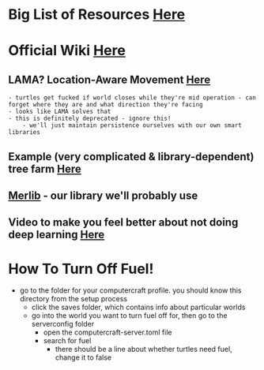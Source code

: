 
# Big List of Resources [Here](https://github.com/tomodachi94/awesome-computercraft)

# Official Wiki [Here](https://tweaked.cc/)


## LAMA? Location-Aware Movement [Here](https://github.com/dirthsj/LAMA/wiki)
    - turtles get fucked if world closes while they're mid operation - can forget where they are and what direction they're facing
    - looks like LAMA solves that
    - this is definitely deprecated - ignore this!
        - we'll just maintain persistence ourselves with our own smart libraries


## Example (very complicated & library-dependent) tree farm [Here](https://github.com/Lupus590-CC/CC-TreeFarm/tree/master)


## [Merlib](https://github.com/merlinlikethewizard/Shacktuator/tree/main/merlib) - our library we'll probably use


## Video to make you feel better about not doing deep learning [Here](https://www.youtube.com/watch?v=DJtK0bmSMGs&)



# How To Turn Off Fuel!
- go to the folder for your computercraft profile. you should know this directory from the setup process
    - click the saves folder, which contains info about particular worlds
    - go into the world you want to turn fuel off for, then go to the serverconfig folder
        - open the computercraft-server.toml file
        - search for fuel
            - there should be a line about whether turtles need fuel, change it to false